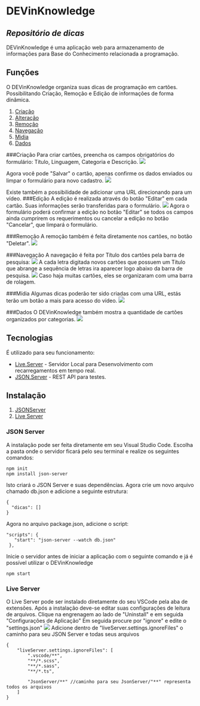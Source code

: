 # DEVinKnowledge
## _Repositório de dicas_

DEVinKnowledge é uma aplicação web para armazenamento de informações para Base do Conhecimento relacionada a programação.

## Funções

O DEVinKnowledge organiza suas dicas de programação em cartões. Possibilitando Criação, Remoção e Edição de informações de forma dinâmica.


1. [Criação](#criacao)
2. [Alteração](#edicao)
3. [Remoção](#remocao)
4. [Navegação](#navegacao)
5. [Midia](#midia)
6. [Dados](#dados)

<a  id="criacao"></a> 
###Criação
Para criar cartões, preencha os campos obrigatórios do formulário: Título, Linguagem, Categoria e Descrição.
<img src="formulario.png">

Agora você pode "Salvar" o cartão, apenas confirme os dados enviados ou limpar o formulário para novo cadastro.
<img src="formularioBotoes.png">

Existe também a possibilidade de adicionar uma URL direcionando para um vídeo.
<a  id="edicao"></a>
###Edição
A edição é realizada através do botão "Editar" em cada cartão. Suas informações serão transferidas para o formulário.
<img src="editar.png">
Agora o formulário poderá confirmar a edição no botão "Editar" se todos os campos ainda cumprirem os requerimentos ou cancelar a edição no botão "Cancelar", que limpará o formulário.

<a  id="remocao"></a>
###Remoção
A remoção também é feita diretamente nos cartões, no botão "Deletar".
<img src="deletar.png">

<a  id="navegacao"></a>
###Navegação
A navegação é feita por Título dos cartões pela barra de pesquisa:
<img src="pesquisa.png">
A cada letra digitada novos cartões que possuem um Título que abrange a sequência de letras ira aparecer logo abaixo da barra de pesquisa.
<img src="cartoes.png">
Caso haja muitas cartões, eles se organizaram com uma barra de rolagem.

<a id="midia"></a>
###Mídia
Algumas dicas poderão ter sido criadas com uma URL, estás terão um botão a mais para acesso do vídeo.
<img src="midia.png">

<a id="dados"></a>
###Dados
O DEVinKnowledge também mostra a quantidade de cartões organizados por categorias.
<img src="dados.png">

## Tecnologias

É utilizado para seu funcionamento:
- [Live.Server] - Servidor Local para Desenvolvimento com recarregamentos em tempo real.
- [JSON.Server] - REST API para testes.

## Instalação

1. [JSONServer](#jsonServer)
2. [Live Server](#liveServer)

<a  id="jsonServer"></a>
### JSON Server

A instalação pode ser feita diretamente em seu Visual Studio Code. Escolha a pasta onde o servidor ficará pelo seu terminal e realize os seguintes comandos:

```
npm init
npm install json-server
```

Isto criará o JSON Server e suas dependências. Agora crie um novo arquivo chamado db.json e adicione a seguinte estrutura:

```
{
  "dicas": []
}
```

Agora no arquivo package.json, adicione o script:
```
"scripts": {
   "start": "json-server --watch db.json"
 },
```

Inicie o servidor antes de iniciar a aplicação com o seguinte comando e já é possível utilizar o DEVinKnowledge
```
npm start
```
<a  id="liveServer"></a>
### Live Server
O Live Server pode ser instalado diretamente do seu VSCode pela aba de extensões.
Após a instalação deve-se editar suas configurações de leitura de arquivos. Clique na engrenagem ao lado de "Uninstall" e em seguida "Configurações de Aplicação"
Em seguida procure por "ignore" e edite o "settings.json"
<img src="liveServerConfig.png">
Adicione dentro de "liveServer.settings.ignoreFiles" o caminho para seu JSON Server e todas seus arquivos
```
{
    "liveServer.settings.ignoreFiles": [
        ".vscode/**",
        "**/*.scss",
        "**/*.sass",
        "**/*.ts",

        "JsonServer/**" //caminho para seu JsonServer/"**" representa todos os arquivos
    ]
}
```

   [JSON.Server]: <https://www.npmjs.com/package/json-server>
   [Live.Server]: <https://marketplace.visualstudio.com/items?itemName=ritwickdey.LiveServer>
